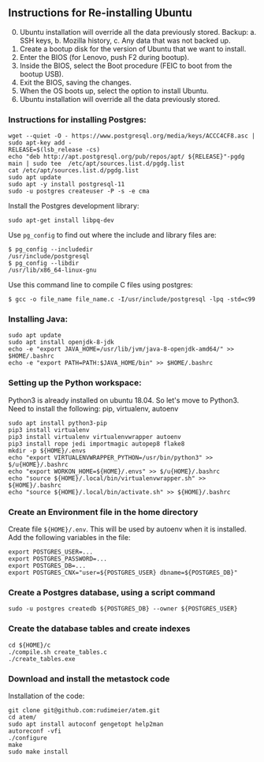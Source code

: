 ## Instructions for Re-installing Ubuntu

0. Ubuntu installation will override all the data previously stored. Backup:
   a. SSH keys,
   b. Mozilla history,
   c. Any data that was not backed up.
1. Create a bootup disk for the version of Ubuntu that we want to install.
2. Enter the BIOS (for Lenovo, push F2 during bootup).
3. Inside the BIOS, select the Boot procedure (FEIC to boot from the
bootup USB).
4. Exit the BIOS, saving the changes.
5. When the OS boots up, select the option to install Ubuntu.
6. Ubuntu installation will override all the data previously stored.


### Instructions for installing Postgres:
```
wget --quiet -O - https://www.postgresql.org/media/keys/ACCC4CF8.asc | sudo apt-key add -
RELEASE=$(lsb_release -cs)
echo "deb http://apt.postgresql.org/pub/repos/apt/ ${RELEASE}"-pgdg main | sudo tee  /etc/apt/sources.list.d/pgdg.list
cat /etc/apt/sources.list.d/pgdg.list
sudo apt update
sudo apt -y install postgresql-11
sudo -u postgres createuser -P -s -e cma
```

Install the Postgres development library:
```
sudo apt-get install libpq-dev
```

Use `pg_config` to find out where the include and library files are:
```
$ pg_config --includedir
/usr/include/postgresql
$ pg_config --libdir
/usr/lib/x86_64-linux-gnu
```

Use this command line to compile C files using postgres:
```
$ gcc -o file_name file_name.c -I/usr/include/postgresql -lpq -std=c99
```

### Installing Java:
```
sudo apt update
sudo apt install openjdk-8-jdk
echo -e "export JAVA_HOME=/usr/lib/jvm/java-8-openjdk-amd64/" >> $HOME/.bashrc
echo -e "export PATH=PATH:$JAVA_HOME/bin" >> $HOME/.bashrc
```

### Setting up the Python workspace:

Python3 is already installed on ubuntu 18.04.  So let's move to Python3.
Need to install the following: pip, virtualenv, autoenv

```
sudo apt install python3-pip
pip3 install virtualenv
pip3 install virtualenv virtualenvwrapper autoenv
pip3 install rope jedi importmagic autopep8 flake8
mkdir -p ${HOME}/.envs
echo "export VIRTUALENVWRAPPER_PYTHON=/usr/bin/python3" >> $/u{HOME}/.bashrc
echo "export WORKON_HOME=${HOME}/.envs" >> $/u{HOME}/.bashrc
echo "source ${HOME}/.local/bin/virtualenvwrapper.sh" >> ${HOME}/.bashrc
echo "source ${HOME}/.local/bin/activate.sh" >> ${HOME}/.bashrc
```

### Create an Environment file in the home directory

Create file `${HOME}/.env`.  This will be used by autoenv when it is
installed. Add the following variables in the file:

```
export POSTGRES_USER=...
export POSTGRES_PASSWORD=...
export POSTGRES_DB=...
export POSTGRES_CNX="user=${POSTGRES_USER} dbname=${POSTGRES_DB}"
```

### Create a Postgres database, using a script command

```
sudo -u postgres createdb ${POSTGRES_DB} --owner ${POSTGRES_USER}
```

### Create the database tables and create indexes

```
cd ${HOME}/c
./compile.sh create_tables.c
./create_tables.exe
```

### Download and install the metastock code

Installation of the code:

```
git clone git@github.com:rudimeier/atem.git
cd atem/
sudo apt install autoconf gengetopt help2man
autoreconf -vfi
./configure 
make
sudo make install
```
